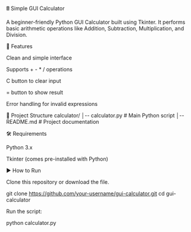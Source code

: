 🖩 Simple GUI Calculator

A beginner-friendly Python GUI Calculator built using Tkinter.
It performs basic arithmetic operations like Addition, Subtraction, Multiplication, and Division.

🚀 Features

Clean and simple interface

Supports + - * / operations

C button to clear input

= button to show result

Error handling for invalid expressions

📂 Project Structure
calculator/
│-- calculator.py   # Main Python script
│-- README.md       # Project documentation

🛠️ Requirements

Python 3.x

Tkinter (comes pre-installed with Python)

▶️ How to Run

Clone this repository or download the file.

git clone https://github.com/your-username/gui-calculator.git
cd gui-calculator


Run the script:

python calculator.py